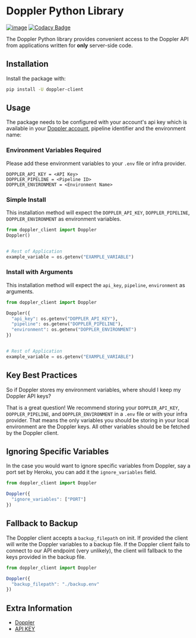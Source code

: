 # Doppler Python Library

[![image](https://img.shields.io/pypi/v/doppler-client.svg)](https://pypi.org/project/doppler-client)
[![Codacy Badge](https://api.codacy.com/project/badge/Grade/fce9d6dc0162463aa8142efd0a1c0d5d)](https://www.codacy.com/app/Doppler/python-client?utm_source=github.com&amp;utm_medium=referral&amp;utm_content=DopplerHQ/python-client&amp;utm_campaign=Badge_Grade)

The Doppler Python library provides convenient access to the Doppler API from
applications written for **only** server-side code.

## Installation

Install the package with:

``` bash
pip install -U doppler-client
```

## Usage

The package needs to be configured with your account's api key which is available in your [Doppler account](https://doppler.com/workplace/api_key), pipeline identifier and the environment name:


### Environment Variables Required
Please add these environment variables to your `.env` file or infra provider.

```
DOPPLER_API_KEY = <API Key>
DOPPLER_PIPELINE = <Pipeline ID>
DOPPLER_ENVIRONMENT = <Environment Name>
```

### Simple Install
This installation method will expect the `DOPPLER_API_KEY`, `DOPPLER_PIPELINE`, `DOPPLER_ENVIRONMENT` as environment variables.

``` python
from doppler_client import Doppler
Doppler()


# Rest of Application
example_variable = os.getenv("EXAMPLE_VARIABLE")
```

### Install with Arguments
This installation method will expect the `api_key`, `pipeline`, `environment` as arguments.

``` python
from doppler_client import Doppler

Doppler({
  "api_key": os.getenv("DOPPLER_API_KEY"),
  "pipeline": os.getenv("DOPPLER_PIPELINE"),
  "environment": os.getenv("DOPPLER_ENVIRONMENT")
})


# Rest of Application
example_variable = os.getenv("EXAMPLE_VARIABLE")
```

## Key Best Practices

So if Doppler stores my environment variables, where should I keep my Doppler API keys?

That is a great question! We recommend storing your `DOPPLER_API_KEY`, `DOPPLER_PIPELINE`, and `DOPPLER_ENVIRONMENT` 
in a `.env` file or with your infra provider. That means the only variables you should be storing in your local environment are the Doppler keys. All other variables should be be fetched by the Doppler client.


## Ignoring Specific Variables

In the case you would want to ignore specific variables from Doppler, say a port set by Heroku, you can add it the `ignore_variables` field.

``` js
from doppler_client import Doppler

Doppler({
  "ignore_variables": ["PORT"]
})
```

## Fallback to Backup

The Doppler client accepts a `backup_filepath` on init. If provided the client will write
the Doppler variables to a backup file. If the Doppler client fails to connect to our API
endpoint (very unlikely), the client will fallback to the keys provided in the backup file.

``` js
from doppler_client import Doppler

Doppler({
  "backup_filepath": "./backup.env"
})
```

## Extra Information

- [Doppler](https://doppler.com)
- [API KEY](https://doppler.com/workplace/api_key)

